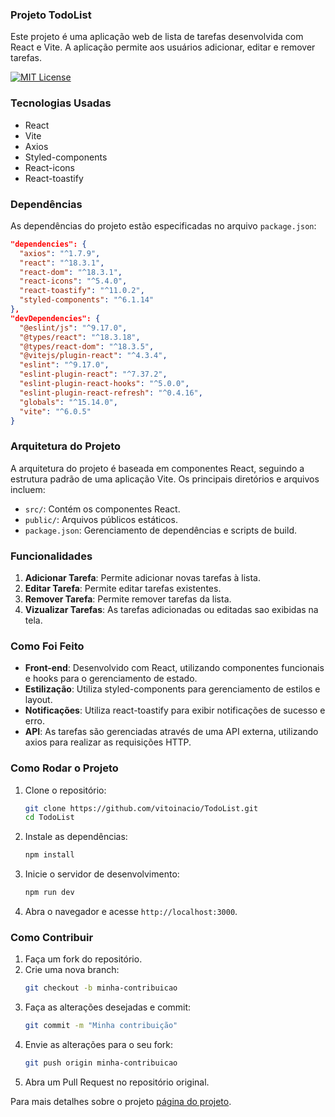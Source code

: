 ### Projeto TodoList

Este projeto é uma aplicação web de lista de tarefas desenvolvida com React e Vite. A aplicação permite aos usuários adicionar, editar e remover tarefas.

[![MIT License](https://img.shields.io/badge/License-MIT-green.svg)](https://choosealicense.com/licenses/mit/)


### Tecnologias Usadas
- React 
- Vite
- Axios
- Styled-components
- React-icons
- React-toastify

### Dependências
As dependências do projeto estão especificadas no arquivo `package.json`:

```json
"dependencies": {
  "axios": "^1.7.9",
  "react": "^18.3.1",
  "react-dom": "^18.3.1",
  "react-icons": "^5.4.0",
  "react-toastify": "^11.0.2",
  "styled-components": "^6.1.14"
},
"devDependencies": {
  "@eslint/js": "^9.17.0",
  "@types/react": "^18.3.18",
  "@types/react-dom": "^18.3.5",
  "@vitejs/plugin-react": "^4.3.4",
  "eslint": "^9.17.0",
  "eslint-plugin-react": "^7.37.2",
  "eslint-plugin-react-hooks": "^5.0.0",
  "eslint-plugin-react-refresh": "^0.4.16",
  "globals": "^15.14.0",
  "vite": "^6.0.5"
}
```

### Arquitetura do Projeto
A arquitetura do projeto é baseada em componentes React, seguindo a estrutura padrão de uma aplicação Vite. Os principais diretórios e arquivos incluem:
- `src/`: Contém os componentes React.
- `public/`: Arquivos públicos estáticos.
- `package.json`: Gerenciamento de dependências e scripts de build.

### Funcionalidades
1. **Adicionar Tarefa**: Permite adicionar novas tarefas à lista.
2. **Editar Tarefa**: Permite editar tarefas existentes.
3. **Remover Tarefa**: Permite remover tarefas da lista.
4. **Vizualizar Tarefas**: As tarefas adicionadas ou editadas sao exibidas na tela.

### Como Foi Feito
- **Front-end**: Desenvolvido com React, utilizando componentes funcionais e hooks para o gerenciamento de estado.
- **Estilização**: Utiliza styled-components para gerenciamento de estilos e layout.
- **Notificações**: Utiliza react-toastify para exibir notificações de sucesso e erro.
- **API**: As tarefas são gerenciadas através de uma API externa, utilizando axios para realizar as requisições HTTP.

### Como Rodar o Projeto
1. Clone o repositório:
   ```bash
   git clone https://github.com/vitoinacio/TodoList.git
   cd TodoList
   ```
2. Instale as dependências:
   ```bash
   npm install
   ```
3. Inicie o servidor de desenvolvimento:
   ```bash
   npm run dev
   ```
4. Abra o navegador e acesse `http://localhost:3000`.

### Como Contribuir
1. Faça um fork do repositório.
2. Crie uma nova branch:
   ```bash
   git checkout -b minha-contribuicao
   ```
3. Faça as alterações desejadas e commit:
   ```bash
   git commit -m "Minha contribuição"
   ```
4. Envie as alterações para o seu fork:
   ```bash
   git push origin minha-contribuicao
   ```
5. Abra um Pull Request no repositório original.

Para mais detalhes sobre o projeto [página do projeto](https://github.com/vitoinacio/TodoList).